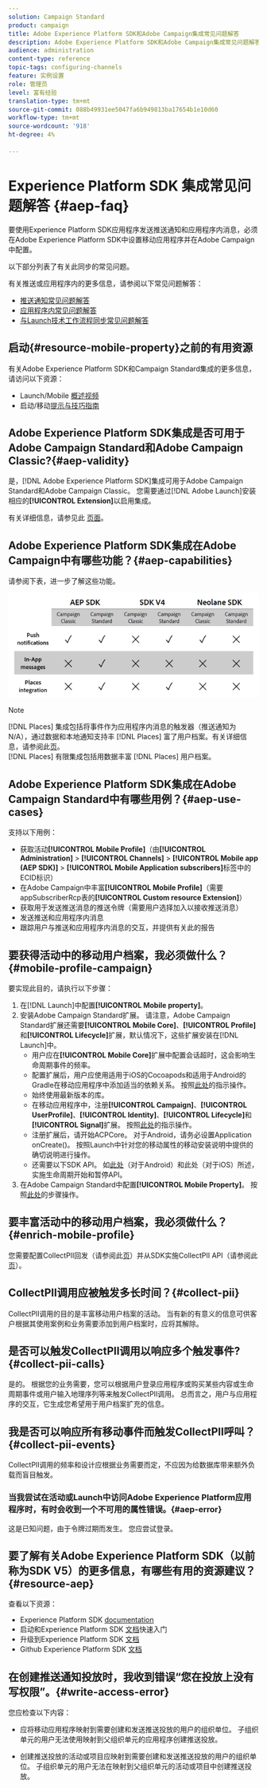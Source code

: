 ```yaml
---
solution: Campaign Standard
product: campaign
title: Adobe Experience Platform SDK和Adobe Campaign集成常见问题解答
description: Adobe Experience Platform SDK和Adobe Campaign集成常见问题解答
audience: administration
content-type: reference
topic-tags: configuring-channels
feature: 实例设置
role: 管理员
level: 富有经验
translation-type: tm+mt
source-git-commit: 088b49931ee5047fa6b949813ba17654b1e10d60
workflow-type: tm+mt
source-wordcount: '918'
ht-degree: 4%

---
```



# Experience Platform SDK 集成常见问题解答 {#aep-faq}

要使用Experience Platform SDK应用程序发送推送通知和应用程序内消息，必须在Adobe Experience Platform SDK中设置移动应用程序并在Adobe Campaign中配置。

以下部分列表了有关此同步的常见问题。

有关推送或应用程序内的更多信息，请参阅以下常见问题解答：

* [推送通知常见问题解答](../../channels/using/about-push-notifications.md#push-faq)
* [应用程序内常见问题解答](../../channels/using/about-in-app-messaging.md#in-app-faq)
* [与Launch技术工作流程同步常见问题解答](../../administration/using/syncwithlaunch-faq.md)

## 启动{#resource-mobile-property}之前的有用资源

有关Adobe Experience Platform SDK和Campaign Standard集成的更多信息，请访问以下资源：

* Launch/Mobile [概述视频](https://www.adobe.com/experience-platform/launch.html#acpl-mobile-video)
* 启动/移动[提示与技巧指南](https://www.adobe.com/content/dam/www/us/en/experience-platform/launch-tag-manager/pdfs/adobe-cloud-platform-launch-tips-and-tricks-sheet.pdf)

## Adobe Experience Platform SDK集成是否可用于Adobe Campaign Standard和Adobe Campaign Classic?{#aep-validity}

是，[!DNL Adobe Experience Platform SDK]集成可用于Adobe Campaign Standard和Adobe Campaign Classic。 您需要通过[!DNL Adobe Launch]安装相应的&#x200B;**[!UICONTROL Extension]**&#x200B;以启用集成。

有关详细信息，请参见此 [ 页面](Https://aep-sdks.gitbook.io/docs/using-mobile-extensions/adobe-campaign-standard)。

## Adobe Experience Platform SDK集成在Adobe Campaign中有哪些功能？{#aep-capabilities}

请参阅下表，进一步了解这些功能。

![](assets/faq.png)

>[!NOTE]
>
>[!DNL Places] 集成包括将事件作为应用程序内消息的触发器（推送通知为N/A），通过数据和本地通知支持丰 [!DNL Places] 富了用户档案。有关详细信息，请参阅此[页](../../channels/using/preparing-and-sending-an-in-app-message.md)。 <br>[!DNL Places] 有限集成包括用数据丰富 [!DNL Places] 用户档案。

## Adobe Experience Platform SDK集成在Adobe Campaign Standard中有哪些用例？{#aep-use-cases}

支持以下用例：

* 获取活动&#x200B;**[!UICONTROL Mobile Profile]**（由&#x200B;**[!UICONTROL Administration]** > **[!UICONTROL Channels]** > **[!UICONTROL Mobile app (AEP SDK)]** > **[!UICONTROL Mobile Application subscribers]**&#x200B;标签中的ECID标识）
* 在Adobe Campaign中丰富&#x200B;**[!UICONTROL Mobile Profile]**（需要appSubscriberRcp表的&#x200B;**[!UICONTROL Custom resource Extension]**）
* 获取用于发送推送消息的推送令牌（需要用户选择加入以接收推送消息）
* 发送推送和应用程序内消息
* 跟踪用户与推送和应用程序内消息的交互，并提供有关此的报告

## 要获得活动中的移动用户档案，我必须做什么？{#mobile-profile-campaign}

要实现此目的，请执行以下步骤：

1. 在[!DNL Launch]中配置&#x200B;**[!UICONTROL Mobile property]**。
1. 安装Adobe Campaign Standard扩展。 请注意，Adobe Campaign Standard扩展还需要&#x200B;**[!UICONTROL Mobile Core]**、**[!UICONTROL Profile]**&#x200B;和&#x200B;**[!UICONTROL Lifecycle]**&#x200B;扩展，默认情况下，这些扩展安装在[!DNL Launch]中。
   * 用户应在&#x200B;**[!UICONTROL Mobile Core]**&#x200B;扩展中配置会话超时，这会影响生命周期事件的频率。
   * 配置扩展后，用户应使用适用于iOS的Cocoapods和适用于Android的Gradle在移动应用程序中添加适当的依赖关系。 按照[此处](https://aep-sdks.gitbook.io/docs/using-mobile-extensions/adobe-campaign-standard)的指示操作。
   * 始终使用最新版本的库。
   * 在移动应用程序中，注册&#x200B;**[!UICONTROL Campaign]**、**[!UICONTROL UserProfile]**、**[!UICONTROL Identity]**、**[!UICONTROL Lifecycle]**&#x200B;和&#x200B;**[!UICONTROL Signal]**&#x200B;扩展。 按照[此处](https://aep-sdks.gitbook.io/docs/using-mobile-extensions/adobe-campaign-standard#register-the-campaign-standard-extension-with-mobile-core)的指示操作。
   * 注册扩展后，请开始ACPCore。 对于Android，请务必设置Application onCreate()。 按照Launch中针对您的移动属性的移动安装说明中提供的确切说明进行操作。
   * 还需要以下SDK API。 如[此处](https://aep-sdks.gitbook.io/docs/using-mobile-extensions/mobile-core/lifecycle/lifecycle-extension-in-android)（对于Android）和此处（对于iOS）所述，实施生命周期开始和暂停API。
1. 在Adobe Campaign Standard中配置&#x200B;**[!UICONTROL Mobile Property]**。 按照[此处](../../administration/using/configuring-a-mobile-application.md#channel-specific-config)的步骤操作。

## 要丰富活动中的移动用户档案，我必须做什么？{#enrich-mobile-profile}

您需要配置CollectPII回发（请参阅此[页](https://helpx.adobe.com/campaign/kb/config-app-in-launch.html#PIIpostback)）并从SDK实施CollectPII API（请参阅此[页](https://aep-sdks.gitbook.io/docs/using-mobile-extensions/mobile-core/mobile-core-api-reference#collect-pii)）。

## CollectPII调用应被触发多长时间？{#collect-pii}

CollectPII调用的目的是丰富移动用户档案的活动。 当有新的有意义的信息可供客户根据其使用案例和业务需要添加到用户档案时，应将其解除。

## 是否可以触发CollectPII调用以响应多个触发事件?{#collect-pii-calls}

是的。 根据您的业务需要，您可以根据用户登录应用程序或购买某些内容或生命周期事件或用户输入地理序列等来触发CollectPII调用。 总而言之，用户与应用程序的交互，它生成您希望用于用户档案扩充的信息。

## 我是否可以响应所有移动事件而触发CollectPII呼叫？{#collect-pii-events}

CollectPII调用的频率和设计应根据业务需要而定，不应因为给数据库带来额外负载而盲目触发。

### 当我尝试在活动或Launch中访问Adobe Experience Platform应用程序时，有时会收到一个不可用的属性错误。{#aep-error}

这是已知问题，由于令牌过期而发生。 您应尝试登录。

## 要了解有关Adobe Experience Platform SDK（以前称为SDK V5）的更多信息，有哪些有用的资源建议？{#resource-aep}

查看以下资源：

* Experience Platform SDK [documentation](Https://aep-sdks.gitbook.io/docs/)
* 启动和Experience Platform SDK [文档](https://aep-sdks.gitbook.io/docs/getting-started/create-a-mobile-property)快速入门
* 升级到Experience Platform SDK [文档](https://aep-sdks.gitbook.io/docs/resources/upgrading-to-aep)
* Github Experience Platform SDK [文档](https://github.com/Adobe-Marketing-Cloud/acp-sdks/)

## 在创建推送通知投放时，我收到错误“您在投放上没有写权限”。{#write-access-error}

您应检查以下内容：

* 应将移动应用程序映射到需要创建和发送推送投放的用户的组织单位。 子组织单元的用户无法使用映射到父组织单元的应用程序创建推送投放。

* 创建推送投放的活动或项目应映射到需要创建和发送推送投放的用户的组织单位。 子组织单元的用户无法在映射到父组织单元的活动或项目中创建推送投放。
